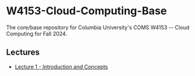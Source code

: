 # W4153-Cloud-Computing-Base

The core/base repository for Columbia University's COMS W4153 -- Cloud Computing for Fall 2024.


## Lectures

- [Lecture 1 - Introduction and Concepts](https://github.com/donald-f-ferguson/W4153-Cloud-Computing-Base/blob/09ad9d77329170694d6c62a0a09b2101e3d5ad90/Lectures/W4153-2024F-1-Introduction-Concepts/W4153-2024F-1-Introduction-Concepts-V5.pdf)


